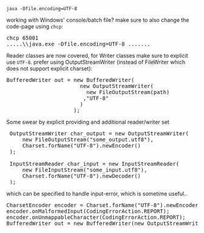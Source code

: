 <code>java -Dfile.encoding=UTF-8</code>

working with Windows' console/batch file? make sure to also change the code-page using <code>chcp</code>:
<pre>
chcp 65001
.....\\java.exe -Dfile.encoding=UTF-8 .......
</pre>

<!--more-->

Reader classes are now covered, for Writer classes make sure to explicit use <code>UTF-8</code>.
prefer using OutputStreamWriter (instead of FileWriter which does not support explicit charset):
<pre>
BufferedWriter out = new BufferedWriter(
                       new OutputStreamWriter(
                         new FileOutputStream(path)
                        ,"UTF-8"
                       )
                     );
</pre>

Some swear by explicit providing and additional reader/writer set

<pre>
 OutputStreamWriter char_output = new OutputStreamWriter(
     new FileOutputStream("some_output.utf8"),
     Charset.forName("UTF-8").newEncoder() 
 );

 InputStreamReader char_input = new InputStreamReader(
     new FileInputStream("some_input.utf8"),
     Charset.forName("UTF-8").newDecoder() 
 );
</pre>

which can be specified to handle input-error, which is sometime useful..

<pre>
CharsetEncoder encoder = Charset.forName("UTF-8").newEncoder();
encoder.onMalformedInput(CodingErrorAction.REPORT);
encoder.onUnmappableCharacter(CodingErrorAction.REPORT);
BufferedWriter out = new BufferedWriter(new OutputStreamWriter(new FileOutputStream("jedis.txt"),encoder));
</pre>